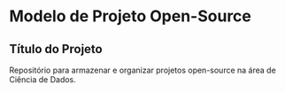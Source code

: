 # Modelo de Projeto Open-Source
## Título do Projeto
Repositório para armazenar e organizar projetos open-source na área de Ciência de Dados.

